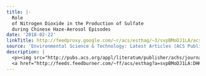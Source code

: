 ```yaml
---
title: |-
  Role
  of Nitrogen Dioxide in the Production of Sulfate
  during Chinese Haze-Aerosol Episodes
date: '2018-02-22'
linkTitle: http://feedproxy.google.com/~r/acs/esthag/~3/svpBMoDJ1LA/acs.est.7b05222
source: 'Environmental Science & Technology: Latest Articles (ACS Publications)'
description: |
  <p><img src="http://pubs.acs.org/appl/literatum/publisher/achs/journals/content/esthag/0/esthag.ahead-of-print/acs.est.7b05222/20180221/images/medium/es-2017-05222n_0007.gif" alt="TOC Graphic"/></p><div><cite>Environmental Science & Technology</cite></div><div>DOI: 10.1021/acs.est.7b05222</div><div class="feedflare">
  <a href="http://feeds.feedburner.com/~ff/acs/esthag?a=svpBMoDJ1LA:DHK2_fbCwls:yIl2AUoC8zA"><img src="http://feeds.feedburner.com/~ff/acs/esthag?d=yIl2AUoC8zA" border="0"></img></a>
---
```

